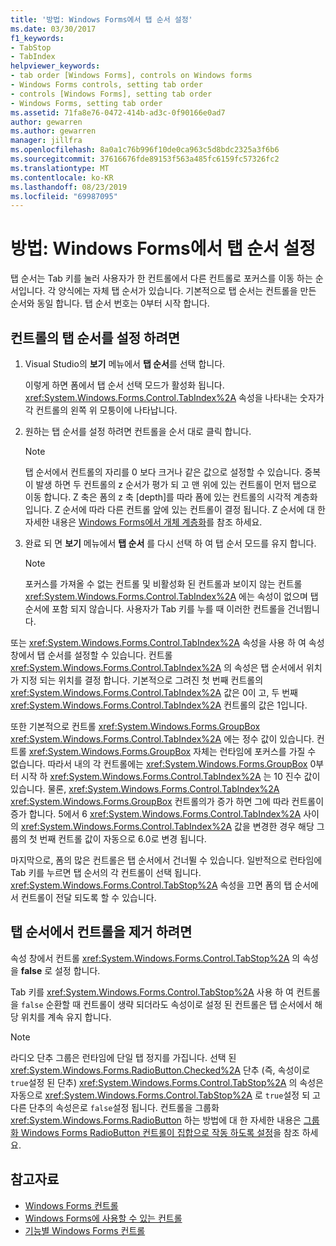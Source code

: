 ```yaml
---
title: '방법: Windows Forms에서 탭 순서 설정'
ms.date: 03/30/2017
f1_keywords:
- TabStop
- TabIndex
helpviewer_keywords:
- tab order [Windows Forms], controls on Windows forms
- Windows Forms controls, setting tab order
- controls [Windows Forms], setting tab order
- Windows Forms, setting tab order
ms.assetid: 71fa8e76-0472-414b-ad3c-0f90166e0ad7
author: gewarren
ms.author: gewarren
manager: jillfra
ms.openlocfilehash: 8a0a1c76b996f10de0ca963c5d8bdc2325a3f6b6
ms.sourcegitcommit: 37616676fde89153f563a485fc6159fc57326fc2
ms.translationtype: MT
ms.contentlocale: ko-KR
ms.lasthandoff: 08/23/2019
ms.locfileid: "69987095"
---
```

# <a name="how-to-set-the-tab-order-on-windows-forms"></a>방법: Windows Forms에서 탭 순서 설정

탭 순서는 Tab 키를 눌러 사용자가 한 컨트롤에서 다른 컨트롤로 포커스를 이동 하는 순서입니다. 각 양식에는 자체 탭 순서가 있습니다. 기본적으로 탭 순서는 컨트롤을 만든 순서와 동일 합니다. 탭 순서 번호는 0부터 시작 합니다.

## <a name="to-set-the-tab-order-of-a-control"></a>컨트롤의 탭 순서를 설정 하려면

1. Visual Studio의 **보기** 메뉴에서 **탭 순서**를 선택 합니다.

   이렇게 하면 폼에서 탭 순서 선택 모드가 활성화 됩니다. <xref:System.Windows.Forms.Control.TabIndex%2A> 속성을 나타내는 숫자가 각 컨트롤의 왼쪽 위 모퉁이에 나타납니다.

2. 원하는 탭 순서를 설정 하려면 컨트롤을 순서 대로 클릭 합니다.

   > [!NOTE]
   > 탭 순서에서 컨트롤의 자리를 0 보다 크거나 같은 값으로 설정할 수 있습니다. 중복이 발생 하면 두 컨트롤의 z 순서가 평가 되 고 맨 위에 있는 컨트롤이 먼저 탭으로 이동 합니다. Z 축은 폼의 z 축 [depth]를 따라 폼에 있는 컨트롤의 시각적 계층화입니다. Z 순서에 따라 다른 컨트롤 앞에 있는 컨트롤이 결정 됩니다. Z 순서에 대 한 자세한 내용은 [Windows Forms에서 개체 계층화](how-to-layer-objects-on-windows-forms.md)를 참조 하세요.

3. 완료 되 면 **보기** 메뉴에서 **탭 순서** 를 다시 선택 하 여 탭 순서 모드를 유지 합니다.

   > [!NOTE]
   > 포커스를 가져올 수 없는 컨트롤 및 비활성화 된 컨트롤과 보이지 않는 컨트롤 <xref:System.Windows.Forms.Control.TabIndex%2A> 에는 속성이 없으며 탭 순서에 포함 되지 않습니다. 사용자가 Tab 키를 누를 때 이러한 컨트롤을 건너뜁니다.

또는 <xref:System.Windows.Forms.Control.TabIndex%2A> 속성을 사용 하 여 속성 창에서 탭 순서를 설정할 수 있습니다. 컨트롤 <xref:System.Windows.Forms.Control.TabIndex%2A> 의 속성은 탭 순서에서 위치가 지정 되는 위치를 결정 합니다. 기본적으로 그려진 첫 번째 컨트롤의 <xref:System.Windows.Forms.Control.TabIndex%2A> 값은 0이 고, 두 번째 <xref:System.Windows.Forms.Control.TabIndex%2A> 컨트롤의 값은 1입니다.

또한 기본적으로 컨트롤 <xref:System.Windows.Forms.GroupBox> <xref:System.Windows.Forms.Control.TabIndex%2A> 에는 정수 값이 있습니다. 컨트롤 <xref:System.Windows.Forms.GroupBox> 자체는 런타임에 포커스를 가질 수 없습니다. 따라서 내의 각 컨트롤에는 <xref:System.Windows.Forms.GroupBox> 0부터 시작 하 <xref:System.Windows.Forms.Control.TabIndex%2A> 는 10 진수 값이 있습니다. 물론, <xref:System.Windows.Forms.Control.TabIndex%2A> <xref:System.Windows.Forms.GroupBox> 컨트롤의가 증가 하면 그에 따라 컨트롤이 증가 합니다. 5에서 6 <xref:System.Windows.Forms.Control.TabIndex%2A> 사이의 <xref:System.Windows.Forms.Control.TabIndex%2A> 값을 변경한 경우 해당 그룹의 첫 번째 컨트롤 값이 자동으로 6.0로 변경 됩니다.

마지막으로, 폼의 많은 컨트롤은 탭 순서에서 건너뛸 수 있습니다. 일반적으로 런타임에 Tab 키를 누르면 탭 순서의 각 컨트롤이 선택 됩니다. <xref:System.Windows.Forms.Control.TabStop%2A> 속성을 끄면 폼의 탭 순서에서 컨트롤이 전달 되도록 할 수 있습니다.

## <a name="to-remove-a-control-from-the-tab-order"></a>탭 순서에서 컨트롤을 제거 하려면

속성 창에서 컨트롤 <xref:System.Windows.Forms.Control.TabStop%2A> 의 속성을 **false** 로 설정 합니다.

Tab 키를 <xref:System.Windows.Forms.Control.TabStop%2A> 사용 하 여 컨트롤을 `false` 순환할 때 컨트롤이 생략 되더라도 속성이로 설정 된 컨트롤은 탭 순서에서 해당 위치를 계속 유지 합니다.

> [!NOTE]
> 라디오 단추 그룹은 런타임에 단일 탭 정지를 가집니다. 선택 된 <xref:System.Windows.Forms.RadioButton.Checked%2A> 단추 (즉, 속성이로 `true`설정 된 단추) <xref:System.Windows.Forms.Control.TabStop%2A> 의 속성은 자동으로 <xref:System.Windows.Forms.Control.TabStop%2A> 로 `true`설정 되 고 다른 단추의 속성은로 `false`설정 됩니다. 컨트롤을 그룹화 <xref:System.Windows.Forms.RadioButton> 하는 방법에 대 한 자세한 내용은 [그룹화 Windows Forms RadioButton 컨트롤이 집합으로 작동 하도록 설정](how-to-group-windows-forms-radiobutton-controls-to-function-as-a-set.md)을 참조 하세요.

## <a name="see-also"></a>참고자료

- [Windows Forms 컨트롤](index.md)
- [Windows Forms에 사용할 수 있는 컨트롤](controls-to-use-on-windows-forms.md)
- [기능별 Windows Forms 컨트롤](windows-forms-controls-by-function.md)
